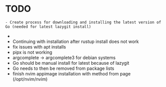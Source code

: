 # TODO
    - Create process for downloading and installing the latest version of Go (needed for latest lazygit install)
- 
- Continuing with installation after rustup install does not work
- fix issues with apt installs
- pipx is not working
- argcomplete -> argcomplete3 for debian systems
- Go should be manual install for latest because of lazygit
- Go needs to then be removed from package lists
- finish nvim appimage installation with method from page (/opt/nvim/nvim)
